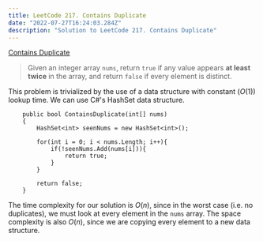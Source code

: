 ```yaml
---
title: LeetCode 217. Contains Duplicate
date: "2022-07-27T16:24:03.284Z"
description: "Solution to LeetCode 217. Contains Duplicate"
---
```


[Contains Duplicate](https://leetcode.com/problems/contains-duplicate/)

>Given an integer array ```nums```, return ```true``` if any value appears **at least twice** in the array, and return ```false``` if every element is distinct.

This problem is trivialized by the use of a data structure with constant ($O(1)$) lookup time. We can use C#'s HashSet data structure.

```
    public bool ContainsDuplicate(int[] nums) 
    {
        HashSet<int> seenNums = new HashSet<int>();
        
        for(int i = 0; i < nums.Length; i++){
            if(!seenNums.Add(nums[i])){
                return true;
            }
        }
        
        return false;
    }
```

The time complexity for our solution is $O(n)$, since in the worst case (i.e. no duplicates), we must look at every element in the ```nums``` array. The space complexity is also $O(n)$, since we are copying every element to a new data structure.